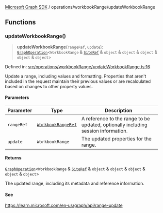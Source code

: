 [Microsoft Graph SDK](../../README.md) / operations/workbookRange/updateWorkbookRange

## Functions

### updateWorkbookRange()

> **updateWorkbookRange**(`rangeRef`, `update`): [`GraphOperation`](../../GraphOperation.md#graphoperation)\<`WorkbookRange` & [`SiteRef`](../../SiteRef.md#siteref) & `object` & `object` & `object` & `object` & `object`\>

Defined in: [src/operations/workbookRange/updateWorkbookRange.ts:16](https://github.com/Future-Secure-AI/microsoft-graph/blob/main/src/operations/workbookRange/updateWorkbookRange.ts#L16)

Update a range, including values and formatting. Properties that aren't included in the request maintain their previous values or are recalculated based on changes to other property values.

#### Parameters

| Parameter | Type | Description |
| ------ | ------ | ------ |
| `rangeRef` | [`WorkbookRangeRef`](../../WorkbookRangeRef.md#workbookrangeref) | A reference to the range to be updated, optionally including session information. |
| `update` | `WorkbookRange` | The updated properties for the range. |

#### Returns

[`GraphOperation`](../../GraphOperation.md#graphoperation)\<`WorkbookRange` & [`SiteRef`](../../SiteRef.md#siteref) & `object` & `object` & `object` & `object` & `object`\>

The updated range, including its metadata and reference information.

#### See

https://learn.microsoft.com/en-us/graph/api/range-update
